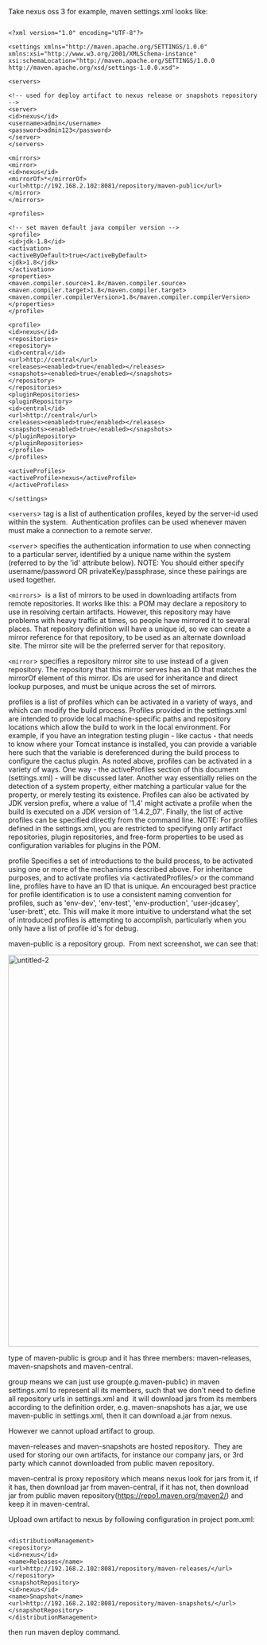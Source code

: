 
Take nexus oss 3 for example, maven settings.xml looks like:

```

<?xml version="1.0" encoding="UTF-8"?>

<settings xmlns="http://maven.apache.org/SETTINGS/1.0.0" xmlns:xsi="http://www.w3.org/2001/XMLSchema-instance" xsi:schemaLocation="http://maven.apache.org/SETTINGS/1.0.0 http://maven.apache.org/xsd/settings-1.0.0.xsd">

<servers>

<!-- used for deploy artifact to nexus release or snapshots repository -->
<server>
<id>nexus</id>
<username>admin</username>
<password>admin123</password>
</server>
</servers>

<mirrors>
<mirror>
<id>nexus</id>
<mirrorOf>*</mirrorOf>
<url>http://192.168.2.102:8081/repository/maven-public</url>
</mirror>
</mirrors>

<profiles>

<!-- set maven default java compiler version -->
<profile>
<id>jdk-1.8</id>
<activation>
<activeByDefault>true</activeByDefault>
<jdk>1.8</jdk>
</activation>
<properties>
<maven.compiler.source>1.8</maven.compiler.source>
<maven.compiler.target>1.8</maven.compiler.target>
<maven.compiler.compilerVersion>1.8</maven.compiler.compilerVersion>
</properties>
</profile>

<profile>
<id>nexus</id>
<repositories>
<repository>
<id>central</id>
<url>http://central</url>
<releases><enabled>true</enabled></releases>
<snapshots><enabled>true</enabled></snapshots>
</repository>
</repositories>
<pluginRepositories>
<pluginRepository>
<id>central</id>
<url>http://central</url>
<releases><enabled>true</enabled></releases>
<snapshots><enabled>true</enabled></snapshots>
</pluginRepository>
</pluginRepositories>
</profile>
</profiles>

<activeProfiles>
<activeProfile>nexus</activeProfile>
</activeProfiles>

</settings>

```

`<servers`> tag is a list of authentication profiles, keyed by the server-id used within the system.  Authentication profiles can be used whenever maven must make a connection to a remote server.

`<server`> specifies the authentication information to use when connecting to a particular server, identified by a unique name within the system (referred to by the 'id' attribute below).
NOTE: You should either specify username/password OR privateKey/passphrase, since these pairings are used together.

`<mirrors`>  is a list of mirrors to be used in downloading artifacts from remote repositories.
It works like this: a POM may declare a repository to use in resolving certain artifacts.
However, this repository may have problems with heavy traffic at times, so people have mirrored it to several places.
That repository definition will have a unique id, so we can create a mirror reference for that repository, to be used as an alternate download site. The mirror site will be the preferred server for that repository.

`<mirror`> specifies a repository mirror site to use instead of a given repository. The repository that this mirror serves has an ID that matches the mirrorOf element of this mirror. IDs are used for inheritance and direct lookup purposes, and must be unique across the set of mirrors.

profiles is a list of profiles which can be activated in a variety of ways, and which can modify the build process. Profiles provided in the settings.xml are intended to provide local machine-specific paths and repository locations which allow the build to work in the local environment.
For example, if you have an integration testing plugin - like cactus - that needs to know where your Tomcat instance is installed, you can provide a variable here such that the variable is dereferenced during the build process to configure the cactus plugin.
As noted above, profiles can be activated in a variety of ways. One way - the activeProfiles
section of this document (settings.xml) - will be discussed later. Another way essentially
relies on the detection of a system property, either matching a particular value for the property, or merely testing its existence. Profiles can also be activated by JDK version prefix, where a value of '1.4' might activate a profile when the build is executed on a JDK version of '1.4.2_07'.
Finally, the list of active profiles can be specified directly from the command line.
NOTE: For profiles defined in the settings.xml, you are restricted to specifying only artifact
repositories, plugin repositories, and free-form properties to be used as configuration
variables for plugins in the POM.

profile Specifies a set of introductions to the build process, to be activated using one or more of the mechanisms described above. For inheritance purposes, and to activate profiles via &lt;activatedProfiles/&gt; or the command line, profiles have to have an ID that is unique.
An encouraged best practice for profile identification is to use a consistent naming convention
for profiles, such as 'env-dev', 'env-test', 'env-production', 'user-jdcasey', 'user-brett', etc.
This will make it more intuitive to understand what the set of introduced profiles is attempting to accomplish, particularly when you only have a list of profile id's for debug.

maven-public is a repository group.  From next screenshot, we can see that:

<img class="alignnone size-full wp-image-654" src="https://2freesky.files.wordpress.com/2017/02/untitled-2.png" alt="untitled-2" width="691" height="789" />

type of maven-public is group and it has three members: maven-releases, maven-snapshots and maven-central.

group means we can just use group(e.g.maven-public) in maven settings.xml to represent all its members, such that we don't need to define all repository urls in settings.xml and  it will download jars from its members according to the definition order, e.g. maven-snapshots has a.jar, we use maven-public in settings.xml, then it can download a.jar from nexus.

However we cannot upload artifact to group.

maven-releases and maven-snapshots are hosted repository.  They are used for storing our own artifacts, for instance our company jars, or 3rd party which cannot downloaded from public maven repository.

maven-central is proxy repository which means nexus look for jars from it, if it has, then download jar from maven-central, if it has not, then download jar from public maven repository(https://repo1.maven.org/maven2/) and keep it in maven-central.

Upload own artifact to nexus by following configuration in project pom.xml:

```

<distributionManagement>
<repository>
<id>nexus</id>
<name>Releases</name>
<url>http://192.168.2.102:8081/repository/maven-releases/</url>
</repository>
<snapshotRepository>
<id>nexus</id>
<name>Snapshot</name>
<url>http://192.168.2.102:8081/repository/maven-snapshots/</url>
</snapshotRepository>
</distributionManagement>

```

then run maven deploy command.
